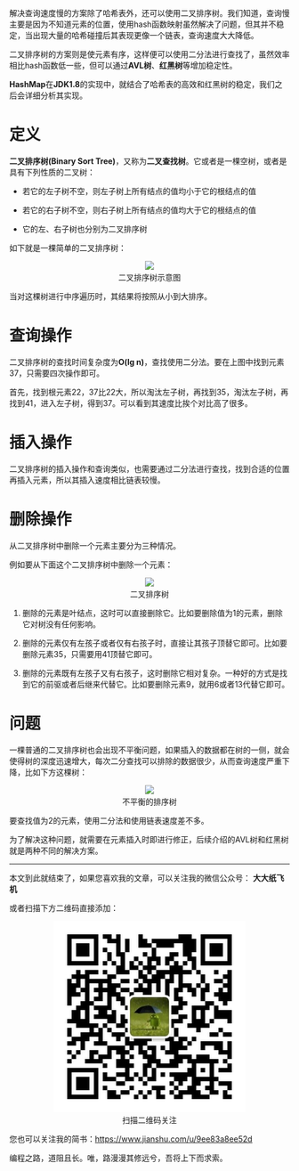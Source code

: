 解决查询速度慢的方案除了哈希表外，还可以使用二叉排序树。我们知道，查询慢主要是因为不知道元素的位置，使用hash函数映射虽然解决了问题，但其并不稳定，当出现大量的哈希碰撞后其表现更像一个链表，查询速度大大降低。

二叉排序树的方案则是使元素有序，这样便可以使用二分法进行查找了，虽然效率相比hash函数低一些，但可以通过**AVL树**、**红黑树**等增加稳定性。

**HashMap**在**JDK1.8**的实现中，就结合了哈希表的高效和红黑树的稳定，我们之后会详细分析其实现。

# 定义

**二叉排序树(Binary Sort Tree)**，又称为**二叉查找树**。它或者是一棵空树，或者是具有下列性质的二叉树：

* 若它的左子树不空，则左子树上所有结点的值均小于它的根结点的值

* 若它的右子树不空，则右子树上所有结点的值均大于它的根结点的值

* 它的左、右子树也分别为二叉排序树

如下就是一棵简单的二叉排序树：

<div align="center"><img src ="./image/img_4_1.png" /><br/>二叉排序树示意图</div>

当对这棵树进行中序遍历时，其结果将按照从小到大排序。

# 查询操作

二叉排序树的查找时间复杂度为**O(lg n)**，查找使用二分法。要在上图中找到元素37，只需要四次操作即可。

首先，找到根元素22，37比22大，所以淘汰左子树，再找到35，淘汰左子树，再找到41，进入左子树，得到37。可以看到其速度比挨个对比高了很多。

# 插入操作

二叉排序树的插入操作和查询类似，也需要通过二分法进行查找，找到合适的位置再插入元素，所以其插入速度相比链表较慢。

# 删除操作

从二叉排序树中删除一个元素主要分为三种情况。

例如要从下面这个二叉排序树中删除一个元素：

<div align="center"><img src ="./image/img_4_2.png" /><br/>二叉排序树</div>

1. 删除的元素是叶结点，这时可以直接删除它。比如要删除值为1的元素，删除它对树没有任何影响。

2. 删除的元素仅有左孩子或者仅有右孩子时，直接让其孩子顶替它即可。比如要删除元素35，只需要用41顶替它即可。

3. 删除的元素既有左孩子又有右孩子，这时删除它相对复杂。一种好的方式是找到它的前驱或者后继来代替它。比如要删除元素9，就用6或者13代替它即可。

# 问题

一棵普通的二叉排序树也会出现不平衡问题，如果插入的数据都在树的一侧，就会使得树的深度迅速增大，每次二分查找可以排除的数据很少，从而查询速度严重下降，比如下方这棵树：

<div align="center"><img src ="./image/img_4_3.png" /><br/>不平衡的排序树</div>

要查找值为2的元素，使用二分法和使用链表速度差不多。

为了解决这种问题，就需要在元素插入时即进行修正，后续介绍的AVL树和红黑树就是两种不同的解决方案。

---

本文到此就结束了，如果您喜欢我的文章，可以关注我的微信公众号： **大大纸飞机** 

或者扫描下方二维码直接添加：

<div align="center"><img src ="./image/qrcode.jpg" /><br/>扫描二维码关注</div>

您也可以关注我的简书：https://www.jianshu.com/u/9ee83a8ee52d

编程之路，道阻且长。唯，路漫漫其修远兮，吾将上下而求索。